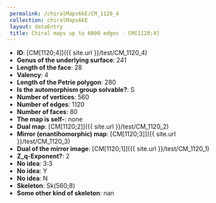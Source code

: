 ```yaml
--- 
 permalink: /chiralMaps6kE/CM_1120_4 
 collection: chiralMaps6kE
 layout: dataEntry
 title: Chiral maps up to 6000 edges - CM[1120;4]
---
```


- **ID**: [CM[1120;4]]({{ site.url }}/test/CM_1120_4)
- **Genus of the underlying surface**: 241
- **Length of the face**: 28
- **Valency**: 4
- **Length of the Petrie polygon**: 280
- **Is the automorphism group solvable?**: S
- **Number of vertices**: 560
- **Number of edges**: 1120
- **Number of faces**: 80
- **The map is self-**: none
- **Dual map**: [CM[1120;2]]({{ site.url }}/test/CM_1120_2)
- **Mirror (enantihomorphic) map**: [CM[1120;3]]({{ site.url }}/test/CM_1120_3)
- **Dual of the mirror image**: [CM[1120;1]]({{ site.url }}/test/CM_1120_1)
- **Z_q-Exponent?**: 2
- **No idea**:  3:3
- **No idea**: Y
- **No idea**: N
- **Skeleton**: Sk(560;8)
- **Some other kind of skeleton**: nan
